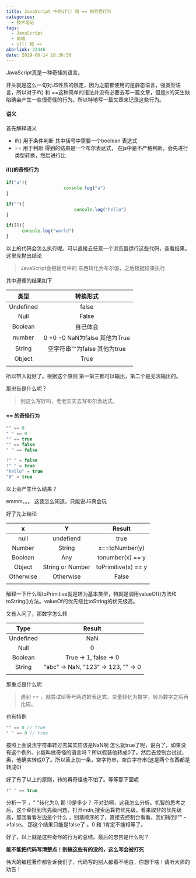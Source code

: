 ```yaml
---
title: JavaScript 中的if() 和 == 的奇怪行为
categories:
  - 技术笔记
tags:
  - JavaScript
  - 前端
  - if() 和 ==
abbrlink: 33446
date: 2019-06-14 16:36:50
---
```


JavaScript真是一种奇怪的语言。

开头就是这么一句对JS性质的限定，因为之前都使用的是静态语言，强类型语言，所以对于if() 和 ==这种简单的语法并没有必要去写一篇文章，但是js的天生缺陷确会产生一些很奇怪的行为。所以特地写一篇文章来记录这些行为。
<!--more-->

#### 语义

首先解释语义

- if() 用于条件判断 其中括号中需要一个boolean 表达式
-  == 用于判断 得到的结果是一个布尔表达式， 在js中是不严格判断，会先进行类型转换，然后进行比

#### if()的奇怪行为

```javascript
if("a"){
					  console.log("a")
}

if(""){
						  console.log("hello")
}

if([]){
	  console.log("world")
}
```

以上的代码会怎么执行呢。可以直接去任意一个浏览器运行这些代码，查看结果。这里先抛出结论

> JavaScript会把括号中的 东西转化为布尔值，之后根据结果执行

其中遵循的结果如下

|   类型    |           转换形式            |
| :-------: | :---------------------------: |
| Undefined |             false             |
|   Null    |             False             |
|  Boolean  |           自己体会            |
|  number   | 0 +0 -0 NaN为false 其他为True |
|  String   | 空字符串""为false 其他为true  |
|  Object   |             True              |
|           |                               |

所以带入就好了。根据这个原则  第一第三都可以输出，第二个是无法输出的。

那忠告是什么呢？

> 别这么写好吗，老老实实去写布尔表达式。

####  == 的奇怪行为

```javascript
"" == 0
" " == 0
"" == true
"" == false
" " == false

!" " = false
!" " = true
"hello" = true
"0" = true
```

以上会产生什么结果？

emmm。。。 这我怎么知道。只能说JS真会玩

好了先上结论

|     x     |        Y         |       Result        |
| :-------: | :--------------: | :-----------------: |
|   null    |    undefiend     |        true         |
|  Number   |      String      |   x==toNumber(y)    |
|  Boolean  |       Any        |  tonumber(x) == y   |
|  Object   | String or Number | toPrimitive(x) == y |
| Otherwise |    Otherwise     |        False        |
|           |                  |                     |

解释一下什么叫toPrimitive就是转为基本类型，特就是调用valueOf()方法和 toString()方法。valueOf的优先级比toString的优先级高。

又有人问了，那数字怎么转

|   Type    |               Result                |
| :-------: | :---------------------------------: |
| Undefined |                 NaN                 |
|   Null    |                  0                  |
|  Boolean  |        True -> 1, false -> 0        |
|  String   | "abc" -> NaN, "123" -> 123, "" -> 0 |
|           |                                     |

那重点是什么呢

> 遇到 == ，就尝试给等号两边的表达式，变量转化为数字，转为数字之后再比较。

也有特例

```javascript
"" == 0 // true
" " == 0 // true
```

按照上面说法字符串转过去其实应该是NaN啊 怎么就true了呢，说白了，如果没有这个例外，js能叫做奇怪的语言吗？所以假装他转成0了。然后去控制台试试，奥，他确实转成0了。所以表上加一条，空字符串，空白字符串(这是两个东西都是转成0)

好了有了以上的原则，转的再奇怪也不怕了。等等那下面呢

```javascript
!" " == true
```

分析一下 ，"  "转化为0, 那 !0是多少？   不对劲啊，这我怎么分析。机智的思考之后，这个牵扯到优先级问题，打开mdn,搜索运算符优先级。看来取非的优先级高，那我看看左边是个什么 ，别猜顺序的了，直接去控制台看看。我们得到!"" ->false。  那这个结果只能是false了  。0 和 1肯定不能相等了。

好了，以上就是这些奇怪的行为的总结。最后的忠告是什么呢？

**能不能把代码写清楚点！别搞这些有的没的，这么写会被打死**

伟大的编程著作都告诉我们了，代码写的别人都看不明白，你想干啥！请听大师的劝告！

